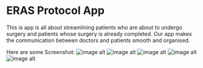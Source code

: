 # ERAS Protocol App
This is app is all about streamlining patients who are about to undergo surgery and patients whose surgery is already completed. 
Our app makes the communication between doctors and patients smooth and organised.

Here are some Screenshot: 
![image alt](https://github.com/aditya9515/cancer_1/blob/688b50c2ba58a36c9abb34d810f631226015ee4b/ERAS/Screenshot_2024-11-11-17-44-32-812_com.example.cancer.jpg)
![image alt](https://github.com/aditya9515/cancer_1/blob/688b50c2ba58a36c9abb34d810f631226015ee4b/ERAS/Screenshot_2024-11-11-19-09-29-882_com.example.cancer.jpg)
![image alt](https://github.com/aditya9515/cancer_1/blob/688b50c2ba58a36c9abb34d810f631226015ee4b/ERAS/Screenshot_2024-11-11-19-09-57-699_com.example.cancer.jpg)
![image alt](https://github.com/aditya9515/cancer_1/blob/688b50c2ba58a36c9abb34d810f631226015ee4b/ERAS/Screenshot_2024-11-11-19-10-06-054_com.example.cancer.jpg)
![image alt](https://github.com/aditya9515/cancer_1/blob/688b50c2ba58a36c9abb34d810f631226015ee4b/ERAS/Screenshot_2024-11-11-19-23-15-847_com.example.cancer.jpg)

